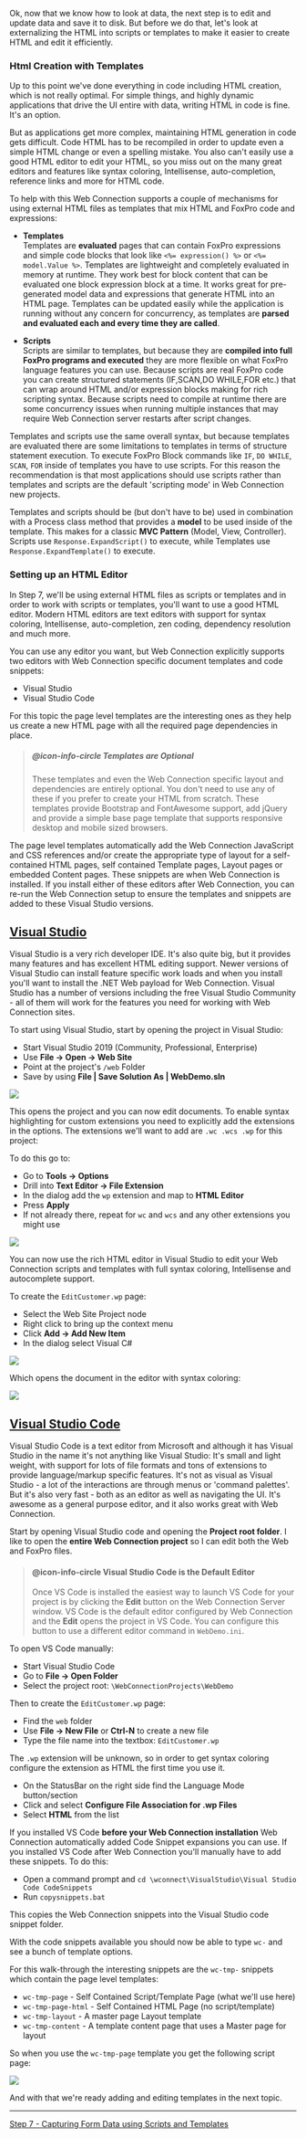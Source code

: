 Ok, now that we know how to look at data, the next step is to edit and update data and save it to disk. But before we do that, let's look at externalizing the HTML into scripts or templates to make it easier to create HTML and edit it efficiently.

### Html Creation with Templates
Up to this point we've done everything in code including HTML creation, which is not really optimal. For simple things, and highly dynamic applications that drive the UI entire with data, writing HTML in code is fine. It's an option.

But as applications get more complex, maintaining HTML generation in code gets difficult. Code HTML has to be recompiled in order to update even a simple HTML change or even a spelling mistake. You also can't easily use a good HTML editor to edit your HTML, so you miss out on the many great editors and features like syntax coloring, Intellisense, auto-completion, reference links and more for HTML code.

To help with this Web Connection supports a couple of mechanisms for using external HTML files as templates that mix HTML and FoxPro code and expressions:

* **Templates**  
Templates are **evaluated** pages that can contain FoxPro expressions and simple code blocks that look like `<%= expression() %>` or `<%= model.Value %>`. Templates are lightweight and completely evaluated in memory at runtime. They work best for block content that can be evaluated one block expression block at a time. It works great for pre-generated model data and expressions that generate HTML into an HTML page.  Templates can be updated easily while the application is running without any concern for concurrency, as templates are **parsed and evaluated each and every time they are called**.

* **Scripts**  
Scripts are similar to templates, but because they are **compiled into full FoxPro programs and executed** they are more flexible on what FoxPro language features you can use. Because scripts are real FoxPro code you can create structured statements (IF,SCAN,DO WHILE,FOR etc.) that can wrap around HTML and/or expression blocks making for rich scripting syntax. Because scripts need to compile at runtime there are some concurrency issues when running multiple instances that may require Web Connection server restarts after script changes.

Templates and scripts use the same overall syntax, but because templates are evaluated there are some limitations to templates in terms of structure statement execution. To execute FoxPro Block commands like `IF`, `DO WHILE`, `SCAN`, `FOR` inside of templates you have to use scripts. For this reason the recommendation is that most applications should use scripts rather than templates and scripts are the default 'scripting mode' in Web Connection new projects.

Templates and scripts should be (but don't have to be) used in combination with a Process class method that provides a **model** to be used inside of the template. This makes for a classic **MVC Pattern** (Model, View, Controller). Scripts use `Response.ExpandScript()` to execute, while Templates use `Response.ExpandTemplate()` to execute.

### Setting up an HTML Editor
In Step 7, we'll be using external HTML files as scripts or templates and in order to work with scripts or templates, you'll want to use a good HTML editor. Modern HTML editors are text editors with support for syntax coloring, Intellisense, auto-completion, zen coding, dependency resolution and much more.

You can use any editor you want, but Web Connection explicitly supports two editors with Web Connection specific document templates and code snippets:

* Visual Studio 
* Visual Studio Code

For this topic the page level templates are the interesting ones as they help us create a new HTML page with all the required page dependencies in place.

> ##### @icon-info-circle Templates are Optional
> These templates and even the Web Connection specific layout and dependencies are entirely optional. You don't need to use any of these if you prefer to create your HTML from scratch. These templates provide Bootstrap and FontAwesome support, add jQuery and provide a simple base page template that supports responsive desktop and mobile sized browsers.

The page level templates automatically add the Web Connection JavaScript and CSS references and/or create the appropriate type of layout for a self-contained HTML pages, self contained Template pages, Layout pages or embedded Content pages. These snippets are when Web Connection is installed. If you install either of these editors after Web Connection, you can re-run the Web Connection setup to ensure the templates and snippets are added to these Visual Studio versions.

## [Visual Studio](https://visualstudio.microsoft.com/)
Visual Studio is a very rich developer IDE. It's also quite big, but it provides many features and has excellent HTML editing support. Newer versions of Visual Studio can install feature specific work loads and when you install you'll want to install the .NET Web payload for Web Connection. Visual Studio has a number of versions including the free Visual Studio Community - all of them will work for the features you need for working with Web Connection sites.

To start using Visual Studio, start by opening the project in Visual Studio:

* Start Visual Studio 2019 (Community, Professional, Enterprise)
* Use **File -> Open -> Web Site**
* Point at the project's `/web` Folder
* Save by using **File | Save Solution As | WebDemo.sln**

![](/images/stepbystep/OpenVisualStudioWebFolder.png)

This opens the project and you can now edit documents. To enable syntax highlighting for custom extensions you need to explicitly add the extensions in the options. The extensions we'll want to add are `.wc .wcs .wp` for this project:

To do this go to:

* Go to **Tools -> Options**
* Drill into **Text Editor -> File Extension**
* In the dialog add the `wp` extension and map to **HTML Editor**
* Press **Apply**
* If not already there, repeat for `wc` and `wcs` and any other extensions you might use

![](/images/stepbystep/VisualStudioAddExtension.png)

You can now use the rich HTML editor in Visual Studio to edit your Web Connection scripts and templates with full syntax coloring, Intellisense and autocomplete support.

To create the `EditCustomer.wp` page:

* Select the Web Site Project node
* Right click to bring up the context menu
* Click **Add -> Add New Item**
* In the dialog select Visual C#

![](/images/stepbystep/CreateEditCustomerTemplate.png)

Which opens the document in the editor with syntax coloring:

![](/images/stepbystep/OpenEditCustomerTemplate.png)

## [Visual Studio Code](https://code.visualstudio.com/) 
Visual Studio Code is a text editor from Microsoft and although it has Visual Studio in the name it's not anything like Visual Studio: It's small and light weight, with support for lots of file formats and tons of extensions to provide language/markup specific features. It's not as visual as Visual Studio - a lot of the interactions are through menus or 'command palettes'. But it's also very fast - both as an editor as well as navigating the UI. It's awesome as a general purpose editor, and it also works great with Web Connection.

Start by opening Visual Studio code and opening the **Project root folder**. I like to open the **entire Web Connection project** so I can edit both the Web and FoxPro files. 

> #### @icon-info-circle Visual Studio Code is the Default Editor
> Once VS Code is installed the easiest way to launch VS Code for your project is by clicking the **Edit** button on the Web Connection Server window. VS Code is the default editor configured by Web Connection and the **Edit** opens the project in VS Code. You can configure this button to use a different editor command in `WebDemo.ini`.

To open VS Code manually:  

* Start Visual Studio Code
* Go to **File -> Open Folder**
* Select the project root: `\WebConnectionProjects\WebDemo`

Then to create the `EditCustomer.wp` page:

* Find the `web` folder
* Use **File -> New File** or **Ctrl-N** to create a new file
* Type the file name into the textbox: `EditCustomer.wp`

The `.wp` extension will be unknown, so in order to get syntax coloring configure the extension as HTML the first time you use it.

* On the StatusBar on the right side find the Language Mode button/section
* Click and select **Configure File Association for .wp Files**
* Select **HTML** from the list

If you installed VS Code **before your Web Connection installation** Web Connection automatically added Code Snippet expansions you can use. If you installed VS Code after Web Connection you'll manually have to add these snippets. To do this:

* Open a command prompt and `cd \wconnect\VisualStudio\Visual Studio Code CodeSnippets`
* Run `copysnippets.bat`

This copies the Web Connection snippets into the Visual Studio code snippet folder.

With the code snippets available you should now be able to type `wc-` and see a bunch of template options.

For this walk-through the interesting snippets are the `wc-tmp-` snippets which contain the page level templates:

* `wc-tmp-page` - Self Contained Script/Template Page (what we'll use here)
* `wc-tmp-page-html` - Self Contained HTML Page (no script/template)
* `wc-tmp-layout` - A master page Layout template
* `wc-tmp-content` - A template content page that uses a Master page for layout

So when you use the `wc-tmp-page` template you get the following script page:

![](/images/stepbystep/VisualStudioCodeEditorOpen.png)

And with that we're ready adding and editing templates in the next topic.

---

[Step 7 - Capturing Form Data using Scripts and Templates](VFPS://Topic/_SAP14Y146)